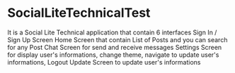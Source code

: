 # SocialLiteTechnicalTest
It is a Social Lite Technical application that contain 6 interfaces 
Sign In / Sign Up Screen
Home Screen that contain List of Posts and you can search for any Post
Chat Screen for send and receive messages
Settings Screen for display user's informations, change theme, navigate to update user's informations, Logout
Update Screen to update user's informations

